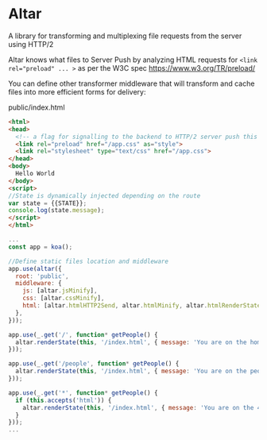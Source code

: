 # Altar

A library for transforming and multiplexing file requests from the server using HTTP/2

Altar knows what files to Server Push by analyzing HTML requests for ```<link rel="preload" ... >``` as per the W3C spec https://www.w3.org/TR/preload/

You can define other transformer middleware that will transform and cache files into more efficient forms for delivery:

public/index.html
```html
<html>
<head>
  <!-- a flag for signalling to the backend to HTTP/2 server push this when this file is requested -->
  <link rel="preload" href="/app.css" as="style">
  <link rel="stylesheet" type="text/css" href="/app.css">
</head>
<body>
  Hello World
</body>
<script>
//State is dynamically injected depending on the route
var state = {{STATE}};
console.log(state.message);
</script>
</html>
```

```javascript
...
const app = koa();

//Define static files location and middleware
app.use(altar({
  root: 'public',
  middleware: {
    js: [altar.jsMinify],
    css: [altar.cssMinify],
    html: [altar.htmlHTTP2Send, altar.htmlMinify, altar.htmlRenderState],
  },
}));

app.use(_.get('/', function* getPeople() {
  altar.renderState(this, '/index.html', { message: 'You are on the home' });
}));

app.use(_.get('/people', function* getPeople() {
  altar.renderState(this, '/index.html', { message: 'You are on the people' });
}));

app.use(_.get('*', function* getPeople() {
  if (this.accepts('html')) {
    altar.renderState(this, '/index.html', { message: 'You are on the 404' });
  }
}));
...

```
